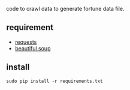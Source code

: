 code to crawl data to generate fortune data file.

## requirement

- [requests](http://docs.python-requests.org/en/latest/)
- [beautiful soup](http://www.crummy.com/software/BeautifulSoup/)

## install

    sudo pip install -r requirements.txt
